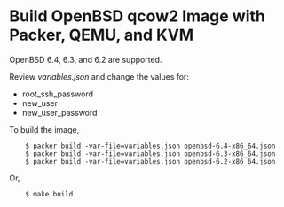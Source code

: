 # Build OpenBSD qcow2 Image with Packer, QEMU, and KVM

OpenBSD 6.4, 6.3, and 6.2 are supported.

Review _variables.json_ and change the values for:

- root_ssh_password
- new_user
- new_user_password

To build the image,

        $ packer build -var-file=variables.json openbsd-6.4-x86_64.json
        $ packer build -var-file=variables.json openbsd-6.3-x86_64.json
        $ packer build -var-file=variables.json openbsd-6.2-x86_64.json

Or,

        $ make build
